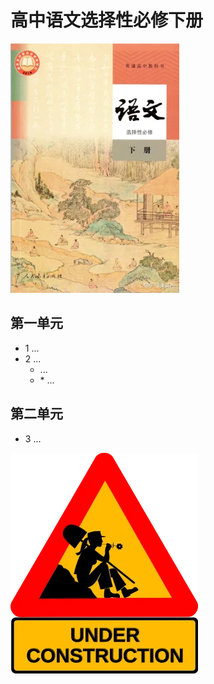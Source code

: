 # 高中语文选择性必修下册

![高中语文选择性必修下册 >](/资源/图片/book5_small.webp)

## 第一单元

- 1 ...
- 2 ...
  - ...
  - \* ...

## 第二单元

- 3 ...

![construction ><](/资源/图片/under_construction.webp)
